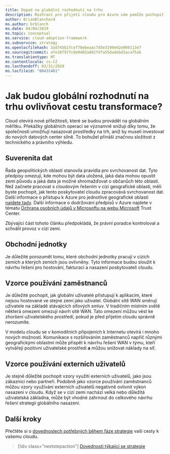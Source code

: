 ```yaml
---
title: Dopad na globální rozhodnutí na trhu
description: Rozhraní pro přijetí cloudu pro Azure vám pomůže pochopit, jak můžou globální rozhodnutí o trhu ovlivnit cestu transformace do cloudu.
author: BrianBlanchard
ms.author: brblanch
ms.date: 04/04/2019
ms.topic: conceptual
ms.service: cloud-adoption-framework
ms.subservice: strategy
ms.openlocfilehash: 3ad745b1fcef78ebeaac7d5e3199e92e069113e7
ms.sourcegitcommit: afe10f97fc0e0402a881fdfa55dadebd3aca75ab
ms.translationtype: MT
ms.contentlocale: cs-CZ
ms.lasthandoff: 03/31/2020
ms.locfileid: "80431461"
---
```

<!-- markdownlint-disable MD026 -->

# <a name="how-will-global-market-decisions-affect-the-transformation-journey"></a>Jak budou globální rozhodnutí na trhu ovlivňovat cestu transformace?

Cloud otevírá nové příležitosti, které se budou provádět na globálním měřítku. Překážky globálních operací se významně snižují díky tomu, že společnosti umožňují nasazovat prostředky na trh, aniž by museli investovat do nových datových center silně. To bohužel přináší značnou složitost z technického a právního výhledu.

## <a name="data-sovereignty"></a>Suverenita dat

Řada geopolitických oblastí stanovila pravidla pro svrchovanost dat. Tyto předpisy omezují, kde mohou být data uložená, jaká data mohou opustit zemi původu a jaká data je možné shromažďovat o občanůch této oblasti. Než začnete pracovat s cloudovým řešením v cizí geografické oblasti, měli byste pochopit, jak tento poskytovatel cloudu zpracovává svrchovanost dat. Další informace o přístupu k Azure pro jednotlivé geografické oblasti [najdete tady](https://azure.microsoft.com/global-infrastructure/geographies). Další informace o dodržování předpisů v Azure najdete v tématu [Ochrana osobních údajů v Microsoftu na webu Microsoft](https://www.microsoft.com/trustcenter/privacy) Trust Center.

Zbývající část tohoto článku předpokládá, že právní poradce kontroloval a schválil provoz v cizí zemi.

## <a name="business-units"></a>Obchodní jednotky

Je důležité porozumět tomu, které obchodní jednotky pracují v cizích zemích a kterých zemích jsou ovlivněny. Tyto informace budou sloužit k návrhu řešení pro hostování, fakturaci a nasazení poskytovateli cloudu.

## <a name="employee-usage-patterns"></a>Vzorce používání zaměstnanců

Je důležité pochopit, jak globální uživatelé přistupují k aplikacím, které nejsou hostované ve stejné zemi jako uživatel. Globální sítě WAN směrují uživatele na základě stávajících síťových smluv. V tradičním místním světě některá omezení omezují návrh sítě WAN. Tato omezení můžou vést ke zhoršení uživatelského prostředí, pokud je před přijetím cloudu správně nerozumíte.

V modelu cloudu se v komoditních připojeních k Internetu otevírá i mnoho nových možností. Komunikace s rozšiřováním zaměstnanců napříč různými geografickými oblastmi může přispět k návrhu řešení WAN v týmu, kteří vytvářejí pozitivní uživatelské prostředí **a** můžou snižovat náklady na síť.

## <a name="external-user-usage-patterns"></a>Vzorce používání externích uživatelů

Je stejně důležité pochopit vzory využití externích uživatelů, jako jsou zákazníci nebo partneři. Podobně jako vzorce používání zaměstnanců můžou vzory využívání externích uživatelů negativně ovlivnit výkon nasazení v cloudu. Když se v cizí zemi nachází velká nebo důležitá uživatelská základna, může být vhodné zahrnout do celkového návrhu řešení strategii globálního nasazení.

## <a name="next-steps"></a>Další kroky

Přečtěte si o [dovednostech potřebných během fáze strategie](./suggested-skills.md) vaší cesty k vašemu cloudu.

> [!div class="nextstepaction"]
> [Dovednosti týkající se strategie](./suggested-skills.md)
